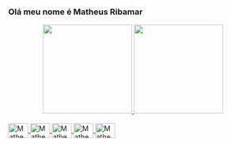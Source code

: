 ### Olá meu nome é Matheus Ribamar

<div align="center">
  <a href="https://github.com/MathRibs">
  <img height="180em" src="https://github-readme-stats.vercel.app/api?username=MathRibs&show_icons=true&theme=tokyonight&include_all_commits=true&count_private=true"/>
  <img height="180em" src="https://github-readme-stats.vercel.app/api/top-langs/?username=MathRibs&layout=compact&langs_count=7&theme=tokyonight"/>
</div>
<div style="display: inline_block"><br>
  <img align="center" alt="Matheus_Java" height="30" width="40" src="https://cdn.jsdelivr.net/gh/devicons/devicon/icons/java/java-original-wordmark.svg">
  <img align="center" alt="Matheus_C#" height="30" width="40" src="https://cdn.jsdelivr.net/gh/devicons/devicon/icons/csharp/csharp-original.svg">
   <img align="center" alt="Matheus_css" height="30" width="40" src="https://cdn.jsdelivr.net/gh/devicons/devicon/icons/css3/css3-original-wordmark.svg">
   <img align="center" alt="Matheus_css" height="30" width="40" src="https://cdn.jsdelivr.net/gh/devicons/devicon/icons/nodejs/nodejs-original-wordmark.svg">
  
  <img align="center" alt="Matheus_css" height="30" width="40" src= "https://cdn.jsdelivr.net/gh/devicons/devicon/icons/javascript/javascript-original.svg"> 
  </div>
  
